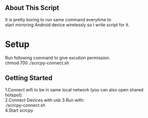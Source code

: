 <!-- ABOUT THE PROJECT -->
## About This Script

It is pretty boring to run same command everytime to   
start mirroring Android device wirelessly so I write script for it.  

# Setup
Run following command to give excution permission.  
chmod 700 ./scrcpy-connect.sh

## Getting Started

1.Connect wifi to be in same local network (you can also open shared hotspot).  
2.Connect Devices with usb
3.Run with:  
    ./scrcpy-connect.sh  
4.Start scrcpy  
